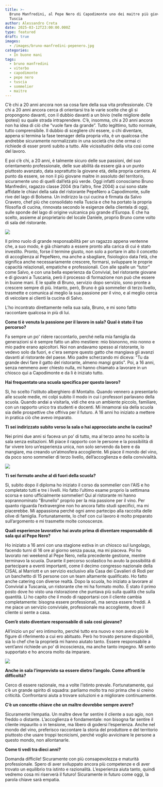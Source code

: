 ```yaml
---
title: >-
  Bruno Manfredini, al Pepe Nero di Capodimonte uno dei maitre più giovani della
  Tuscia
author: Alessandro Creta
date: 2025-03-12T23:00:00.000Z
type: featured
draft: true
images:
  - /images/bruno-manfredini-pepenero.jpg
categories:
  - In buone mani
tags:
  - bruno manfredini
  - viterbo
  - capodimonte
  - pepe nero
  - tuscia
  - sommelier
  - maitre
---
```


C’è chi a 20 anni ancora non sa cosa fare della sua vita professionale. C’è chi a 20 anni ancora cerca di orientarsi tra le varie scelte che gli si propongono davanti, con il dubbio davanti a un bivio (nelle migliore delle ipotesi) su quale strada intraprendere. C’è, insomma, chi a 20 anni ancora non ha idea di ciò che “vuole fare da grande”. Tutto legittimo, tutto normale, tutto comprensibile. Il dubbio di scegliere chi essere, o chi diventare, appena si termina la fase teenager della propria vita, è un qualcosa che andrebbe sicuramente normalizzato in una società che che ormai ci richiede di esser pronti subito a tutto. Alle vicissitudini della vita così come del lavoro.

E poi c’è chi, a 20 anni, è talmente sicuro delle sue passioni, del suo orientamento professionale, delle sue abilità da essere già a un punto piuttosto avanzato, data soprattutto la giovane età, della propria carriera. Al punto da essere, se non il più giovane maitre in assoluto del territorio, sicuramente uno di quelli dall’età più verde. Oggi infatti conosciamo Bruno Manfredini, ragazzo classe 2004 (tra l’altro, fine 2004) a cui sono state affidate le chiavi della sala del ristorante PepeNero a Capodimonte, sulle rive del lago di Bolsena. Un indirizzo la cui cucina è firmata da Salvo Cravero, chef più che consolidato nella Tuscia e che ha portato la propria filosofia di cucina, rinnovata secondo le esigenze della clientela di oggi, sulle sponde del lago di origine vulcanica più grande d’Europa. E che ha scelto, assieme al proprietario del locale Daniele, proprio Bruno come volto di sala del ristorante.

![](/images/Bruno-Manfredini-maitre-PepeNero.jpg)

Il primo ruolo di grande responsabilità per un ragazzo appena ventenne che, a suo modo, è già chiamato a essere pronto alla carica di cui è stato investito. Pronto, forse il termine giusto, non solo a portare in alto il concetto di accoglienza al PepeNero, ma anche a sbagliare, fisiologico data l’età, che significa anche necessariamente crescere, formarsi, sviluppare le proprie capacità relazionali, empatiche e professionali. Con alle spalle un “tutor” come Salvo, e con una bella esperienza da Convivial, bel ristorante giovane e di giovani a Tuscania, però il processo di formazione non può che essere in buone mani. E le spalle di Bruno, servizio dopo servizio, sono pronte a crescere sempre di più. Intanto, però, Bruno è già sommelier di terzo livello, trasmette e comunica al meglio la sua passione per il vino, e al meglio cerca di veicolare ai clienti la cucina di Salvo.

L’ho incontrato direttamente nella sua sala, Bruno, e mi sono fatto raccontare qualcosa in più di lui.

**Come ti è venuta la passione per il lavoro in sala? Qual è stato il tuo percorso?**

Fa sempre un po' ridere raccontarlo, perché nella mia famiglia da generazioni si è sempre fatto un altro mestiere: mio bisnonno, mio nonno e mio padre erano apicoltori. Noi non andavamo spesso al ristorante, lo vedevo solo da fuori, e c'era sempre questo gatto che mangiava gli avanzi davanti al ristorante del paese. Mio padre scherzando mi diceva: "Tu da grande devi fare il gatto del ristorante, almeno mangi gratis". Poi, a 16 anni, senza nemmeno aver chiesto nulla, mi hanno chiamato a lavorare in un chiosco qui a Capodimonte e da lì è iniziato tutto.

**Hai frequentato una scuola specifica per questo lavoro?**

Sì, ho scelto l'istituto alberghiero di Montalto. Quando vennero a presentarlo alle scuole medie, mi colpì subito il modo in cui i professori parlavano della scuola. Quando andai a visitarla, vidi che era un ambiente piccolo, familiare, con un rapporto unico tra studenti e docenti. Mi innamorai sia della scuola sia delle prospettive che offriva per il futuro. A 16 anni ho iniziato a mettere in pratica ciò che avevo imparato.

**Ti sei indirizzato subito verso la sala o hai approcciato anche la cucina?**

Nei primi due anni si faceva un po’ di tutto, ma al terzo anno ho scelto la sala senza esitazioni. Mi piace il rapporto con le persone e la possibilità di far vivere loro un’esperienza unica, non solo servendo da bere e da mangiare, ma creando un’atmosfera accogliente. Mi piace il mondo del vino, da poco sono sommelier di terzo livello, dell’accoglienza e della convivialità.

![](/images/manfredini-bruno-alessandro-creta-centro-tavola.jpg)

**Ti sei formato anche al di fuori della scuola?**

Sì, subito dopo il diploma ho iniziato il corso da sommelier con l'AIS e ho completato tutti e tre i livelli. Ho fatto l’ultimo esame proprio la settimana scorsa e sono ufficialmente sommelier! Qui al ristorante mi hanno soprannominato "Brunello" proprio per la mia passione per il vino. Per quanto riguarda l’extravergine non ho ancora fatto studi specifici, ma mi piacerebbe. Mi appassiona perché ogni anno partecipo alla raccolta delle olive di famiglia. Fortunatamente, lo chef con cui lavoro è molto preparato sull’argomento e mi trasmette molte conoscenze.

**Quali esperienze lavorative hai avuto prima di diventare responsabile di sala qui al Pepe Nero?**

Ho iniziato a 16 anni con una stagione estiva in un chiosco sul lungolago, facendo turni di 16 ore al giorno senza pausa, ma mi piaceva. Poi ho lavorato nei weekend al Pepe Nero, nella precedente gestione, mentre terminavo la scuola. Durante il percorso scolastico ho avuto la possibilità di partecipare a eventi importanti, come il decimo congresso nazionale della CISAL al Marriott e un servizio esclusivo alla Casa dei Cavalieri di Rodi per un banchetto di 15 persone con un team altamente qualificato. Ho fatto anche catering con diverse realtà. Dopo la scuola, ho iniziato a lavorare al Convivial a Tuscania, un ristorante che mi ha formato molto. È stato il primo posto dove ho visto una ristorazione che puntava più sulla qualità che sulla quantità. Lì ho capito che il modo di rapportarsi con il cliente cambia completamente: bisogna essere professionali, ma senza essere freddi. A me piace un servizio conviviale, professionale ma accogliente, dove il cliente si sente a casa.

**Com’è stato diventare responsabile di sala così giovane?**

All’inizio un po’ ero intimorito, perché tutto era nuovo e non avevo più le figure di riferimento a cui ero abituato. Però ho trovato persone disponibili, sia lo chef che la proprietà mi hanno aiutato tanto. Essere responsabile a vent’anni richiede un po’ di incoscienza, ma anche tanto impegno. Mi sento supportato e ho ancora molto da imparare.

![](</images/PepeNero capodimonte.jpg>)

**Anche in sala l’imprevisto sa essere dietro l’angolo. Come affronti le difficoltà?**

Cerco di essere razionale, ma a volte l’istinto prevale. Fortunatamente, qui c’è un grande spirito di squadra: parliamo molto tra noi prima che si creino criticità. Confrontarsi aiuta a trovare soluzioni e a migliorare continuamente.

**C’è un concetto chiave che un maître dovrebbe sempre avere?**

Sicuramente l’empatia. Un maître deve far sentire il cliente a suo agio, non freddo o distante. L’accoglienza è fondamentale: non bisogna far sentire il cliente impaurito o in tensione, ma libero di godersi l’esperienza. Anche nel mondo del vino, preferisco raccontare la storia del produttore e del territorio piuttosto che usare troppi tecnicismi, perché voglio avvicinare le persone a questo mondo, non allontanarle.

**Come ti vedi tra dieci anni?**

Domanda difficile! Sicuramente con più consapevolezza e maturità professionale. Spero di aver sviluppato ancora più competenze e di aver trovato un equilibrio tra istinto e razionalità. L’esperienza aiuta tanto, quindi vedremo cosa mi riserverà il futuro! Sicuramente in futuro come oggi, la parola chiave sarà empatia.
